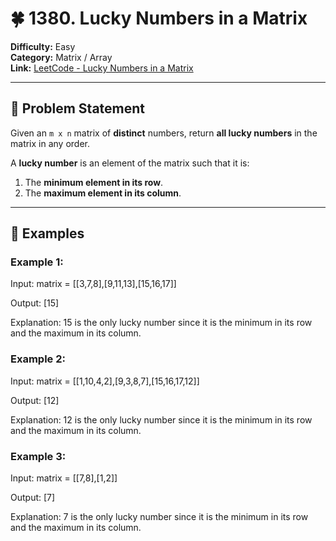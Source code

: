 # 🍀 1380. Lucky Numbers in a Matrix

**Difficulty:** Easy  
**Category:** Matrix / Array  
**Link:** [LeetCode - Lucky Numbers in a Matrix](https://leetcode.com/problems/lucky-numbers-in-a-matrix/)

---

## 📝 Problem Statement

Given an `m x n` matrix of **distinct** numbers, return **all lucky numbers** in the matrix in any order.

A **lucky number** is an element of the matrix such that it is:
1. The **minimum element in its row**.
2. The **maximum element in its column**.

---

## 🧠 Examples

### Example 1:
Input: matrix = [[3,7,8],[9,11,13],[15,16,17]]

Output: [15]

Explanation: 15 is the only lucky number since it is the minimum in its row and the maximum in its column.


### Example 2:
Input: matrix = [[1,10,4,2],[9,3,8,7],[15,16,17,12]]

Output: [12]

Explanation: 12 is the only lucky number since it is the minimum in its row and the maximum in its column.



### Example 3:
Input: matrix = [[7,8],[1,2]]

Output: [7]

Explanation: 7 is the only lucky number since it is the minimum in its row and the maximum in its column.